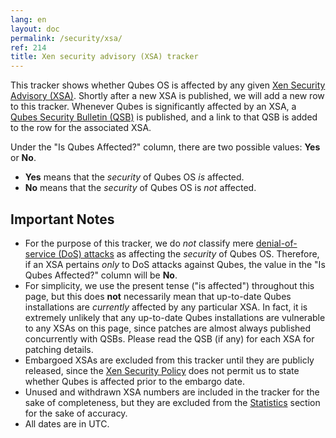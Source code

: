 ```yaml
---
lang: en
layout: doc
permalink: /security/xsa/
ref: 214
title: Xen security advisory (XSA) tracker
---
```


This tracker shows whether Qubes OS is affected by any given [Xen Security
Advisory (XSA)](https://xenbits.xen.org/xsa/). Shortly after a new XSA is
published, we will add a new row to this tracker. Whenever Qubes is
significantly affected by an XSA, a [Qubes Security Bulletin
(QSB)](/security/qsb/) is published, and a link to that QSB is added to
the row for the associated XSA.

Under the "Is Qubes Affected?" column, there are two possible values: **Yes**
or **No**.

* **Yes** means that the *security* of Qubes OS *is* affected.
* **No** means that the *security* of Qubes OS is *not* affected.

## Important Notes

* For the purpose of this tracker, we do *not* classify mere [denial-of-service
  (DoS) attacks](https://en.wikipedia.org/wiki/Denial-of-service_attack) as
  affecting the *security* of Qubes OS. Therefore, if an XSA pertains *only* to
  DoS attacks against Qubes, the value in the "Is Qubes Affected?" column will
  be **No**.
* For simplicity, we use the present tense ("is affected") throughout this
  page, but this does **not** necessarily mean that up-to-date Qubes
  installations are *currently* affected by any particular XSA. In fact, it is
  extremely unlikely that any up-to-date Qubes installations are vulnerable to
  any XSAs on this page, since patches are almost always published concurrently
  with QSBs. Please read the QSB (if any) for each XSA for patching details.
* Embargoed XSAs are excluded from this tracker until they are publicly
  released, since the [Xen Security
  Policy](https://www.xenproject.org/security-policy.html) does not permit us
  to state whether Qubes is affected prior to the embargo date.
* Unused and withdrawn XSA numbers are included in the tracker for the sake of
  completeness, but they are excluded from the [Statistics](#statistics)
  section for the sake of accuracy.
* All dates are in UTC.

